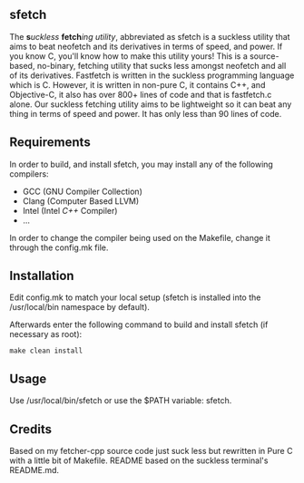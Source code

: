 sfetch
-------------
The **s***uckless* **fetch***ing utility*, abbreviated as sfetch is a suckless utility that aims to beat neofetch and its derivatives in terms of speed, and power. If you know C, you'll know how to make this utility yours! This is a source-based, no-binary, fetching utility that sucks less amongst neofetch and all of its derivatives. Fastfetch is written in the suckless programming language which is C. However, it is written in non-pure C, it contains C++, and Objective-C, it also has over 800+ lines of code and that is fastfetch.c alone. Our suckless fetching utility aims to be lightweight so it can beat any thing in terms of speed and power. It has only less than 90 lines of code.

Requirements
-------------
In order to build, and install sfetch, you may install any of the following compilers:
- GCC (GNU Compiler Collection)
- Clang (Computer Based LLVM)
- Intel (Intel *C++* Compiler)
- ...

In order to change the compiler being used on the Makefile, change it through the config.mk file.

Installation
-------------
Edit config.mk to match your local setup (sfetch is installed into
the /usr/local/bin namespace by default).

Afterwards enter the following command to build and install sfetch (if
necessary as root):

    make clean install


Usage
-------------
Use /usr/local/bin/sfetch or use the $PATH variable: sfetch.

Credits
-------------
Based on my fetcher-cpp source code just suck less but rewritten in Pure C with a little bit of Makefile.
README based on the suckless terminal's README.md.
